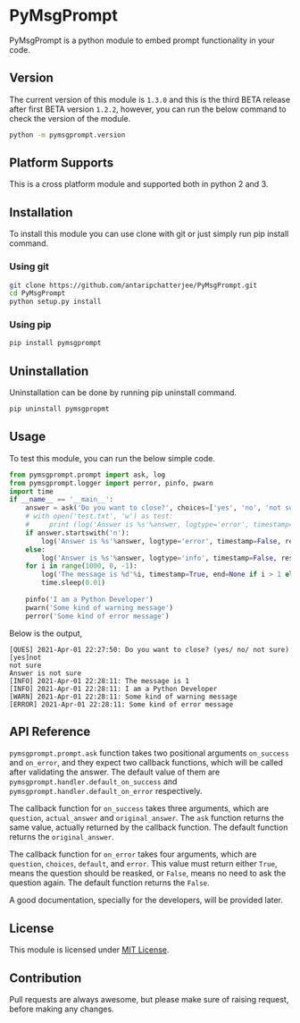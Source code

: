 # PyMsgPrompt

PyMsgPrompt is a python module to embed prompt functionality in your code.

## Version

The current version of this module is `1.3.0` and this is the third BETA release after first BETA version `1.2.2`, however, you can run the below command to check the version of the module.

```bash
python -m pymsgprompt.version
```

## Platform Supports

This is a cross platform module and supported both in python 2 and 3.

## Installation

To install this module you can use clone with git or just simply run pip install command.

### Using git

```bash
git clone https://github.com/antaripchatterjee/PyMsgPrompt.git
cd PyMsgPrompt
python setup.py install
```

### Using pip

```bash
pip install pymsgprompt
```

## Uninstallation

Uninstallation can be done by running pip uninstall command.

```bash
pip uninstall pymsgpropmt
```

## Usage

To test this module, you can run the below simple code.

```python
from pymsgprompt.prompt import ask, log
from pymsgprompt.logger import perror, pinfo, pwarn
import time
if __name__ == '__main__':
    answer = ask('Do you want to close?', choices=['yes', 'no', 'not sure'], default='yes', timestamp=True, regexp=True, ignore_case=False)
    # with open('test.txt', 'w') as test:
    #     print (log('Answer is %s'%answer, logtype='error', timestamp=True, file=test))
    if answer.startswith('n'):
        log('Answer is %s'%answer, logtype='error', timestamp=False, reset=True)
    else:
        log('Answer is %s'%answer, logtype='info', timestamp=False, reset=True)
    for i in range(1000, 0, -1):
        log('The message is %d'%i, timestamp=True, end=None if i > 1 else '\n', reset=i==1)
        time.sleep(0.01)
    
    pinfo('I am a Python Developer')
    pwarn('Some kind of warning message')
    perror('Some kind of error message')
```

Below is the output,

```output
[QUES] 2021-Apr-01 22:27:50: Do you want to close? (yes/ no/ not sure)[yes]not
not sure
Answer is not sure
[INFO] 2021-Apr-01 22:28:11: The message is 1   
[INFO] 2021-Apr-01 22:28:11: I am a Python Developer
[WARN] 2021-Apr-01 22:28:11: Some kind of warning message
[ERROR] 2021-Apr-01 22:28:11: Some kind of error message
```

## API Reference

`pymsgprompt.prompt.ask` function takes two positional arguments `on_success` and `on_error`, and they expect two callback functions, which will be called after validating the answer. The default value of them are `pymsgprompt.handler.default_on_success` and `pymsgprompt.handler.default_on_error` respectively.

The callback function for `on_success` takes three arguments, which are `question`, `actual_answer` and `original_answer`. The `ask` function returns the same value, actually returned by the callback function. The default function returns the `original_answer`.

The callback function for `on_error` takes four arguments, which are `question`, `choices`, `default`, and `error`. This value must return either `True`, means the question should be reasked, or `False`, means no need to ask the question again. The default function returns the `False`.

A good documentation, specially for the developers, will be provided later.

## License

This module is licensed under [MIT License](https://github.com/antaripchatterjee/PyMsgPrompt/blob/master/LICENSE).

## Contribution

Pull requests are always awesome, but please make sure of raising request, before making any changes.